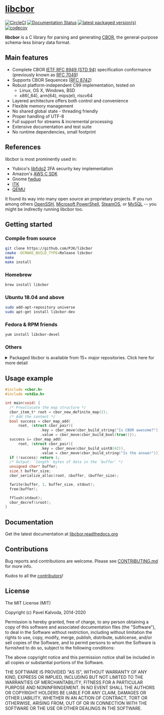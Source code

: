 # [libcbor](https://github.com/PJK/libcbor)

[![CircleCI](https://circleci.com/gh/PJK/libcbor/tree/master.svg?style=svg)](https://circleci.com/gh/PJK/libcbor/tree/master)
[![Documentation Status](https://readthedocs.org/projects/libcbor/badge/?version=latest)](https://readthedocs.org/projects/libcbor/?badge=latest)
[![latest packaged version(s)](https://repology.org/badge/latest-versions/libcbor.svg)](https://repology.org/project/libcbor/versions)
[![codecov](https://codecov.io/gh/PJK/libcbor/branch/master/graph/badge.svg)](https://codecov.io/gh/PJK/libcbor)

**libcbor** is a C library for parsing and generating [CBOR](https://cbor.io/), the general-purpose schema-less binary data format.

## Main features

- Complete CBOR [IETF RFC 8949 (STD 94)](https://www.rfc-editor.org/info/std94) specification conformance (previously known as [RFC 7049](https://www.rfc-editor.org/info/rfc7049))
- Supports CBOR Sequences ([RFC 8742](https://datatracker.ietf.org/doc/html/rfc8742))
- Robust platform-independent C99 implementation, tested on
  - Linux, OS X, Windows, BSD
  - x86(_64), arm(64), mips(el), riscv64
- Layered architecture offers both control and convenience
- Flexible memory management
- No shared global state - threading friendly
- Proper handling of UTF-8
- Full support for streams & incremental processing
- Extensive documentation and test suite
- No runtime dependencies, small footprint

## References

libcbor is most prominently used in:

- Yubico's [libfido2](https://developers.yubico.com/libfido2/) 2FA security key implementation
- Amazon's [AWS C SDK](https://github.com/awslabs/aws-c-common)
- Gnome [fwdup](https://github.com/fwupd/fwupd/blob/main/meson.build#L339)
- [ITK](https://docs.itk.org/projects/wasm/en/latest/introduction/parts.html)
- [QEMU](https://wiki.qemu.org/ChangeLog/9.2)

It found its way into many open source an proprietary projects. If you run among others [OpenSSH](https://www.matbra.com/2020/02/17/using-fido2-with-ssh.html), [Microsoft PowerShell](https://github.com/PowerShell/libcbor), [SteamOS](https://github.com/randombk/steamos-teardown/blob/5a37d977fae55d9c41eaf1d07528fa965740bb26/docs/packages.md?plain=1#L461), or [MySQL](https://dev.mysql.com/doc/relnotes/mysql/8.0/en/news-8-0-34.html) -- you might be indirectly running libcbor too.

## Getting started

### Compile from source

```bash
git clone https://github.com/PJK/libcbor
cmake -DCMAKE_BUILD_TYPE=Release libcbor
make
make install
```

### Homebrew

```bash
brew install libcbor
```

### Ubuntu 18.04 and above

```bash
sudo add-apt-repository universe
sudo apt-get install libcbor-dev
```

### Fedora & RPM friends

```bash
yum install libcbor-devel
```

### Others

<details>
  <summary>Packaged libcbor is available from 15+ major repositories. Click here for more detail</summary>
  
  [![Packaging status](https://repology.org/badge/vertical-allrepos/libcbor.svg)](https://repology.org/project/libcbor/versions)
</details>

## Usage example

```c
#include <cbor.h>
#include <stdio.h>

int main(void) {
  /* Preallocate the map structure */
  cbor_item_t* root = cbor_new_definite_map(2);
  /* Add the content */
  bool success = cbor_map_add(
      root, (struct cbor_pair){
                .key = cbor_move(cbor_build_string("Is CBOR awesome?")),
                .value = cbor_move(cbor_build_bool(true))});
  success &= cbor_map_add(
      root, (struct cbor_pair){
                .key = cbor_move(cbor_build_uint8(42)),
                .value = cbor_move(cbor_build_string("Is the answer"))});
  if (!success) return 1;
  /* Output: `length` bytes of data in the `buffer` */
  unsigned char* buffer;
  size_t buffer_size;
  cbor_serialize_alloc(root, &buffer, &buffer_size);

  fwrite(buffer, 1, buffer_size, stdout);
  free(buffer);

  fflush(stdout);
  cbor_decref(&root);
}
```

## Documentation

Get the latest documentation at [libcbor.readthedocs.org](http://libcbor.readthedocs.org/)

## Contributions

Bug reports and contributions are welcome. Please see [CONTRIBUTING.md](https://github.com/PJK/libcbor/blob/master/CONTRIBUTING.md) for more info.

Kudos to all the [contributors](https://github.com/PJK/libcbor/graphs/contributors)!

## License

The MIT License (MIT)

Copyright (c) Pavel Kalvoda, 2014-2020

Permission is hereby granted, free of charge, to any person obtaining a copy
of this software and associated documentation files (the "Software"), to deal
in the Software without restriction, including without limitation the rights
to use, copy, modify, merge, publish, distribute, sublicense, and/or sell
copies of the Software, and to permit persons to whom the Software is
furnished to do so, subject to the following conditions:

The above copyright notice and this permission notice shall be included in all
copies or substantial portions of the Software.

THE SOFTWARE IS PROVIDED "AS IS", WITHOUT WARRANTY OF ANY KIND, EXPRESS OR
IMPLIED, INCLUDING BUT NOT LIMITED TO THE WARRANTIES OF MERCHANTABILITY,
FITNESS FOR A PARTICULAR PURPOSE AND NONINFRINGEMENT. IN NO EVENT SHALL THE
AUTHORS OR COPYRIGHT HOLDERS BE LIABLE FOR ANY CLAIM, DAMAGES OR OTHER
LIABILITY, WHETHER IN AN ACTION OF CONTRACT, TORT OR OTHERWISE, ARISING FROM,
OUT OF OR IN CONNECTION WITH THE SOFTWARE OR THE USE OR OTHER DEALINGS IN THE
SOFTWARE.
